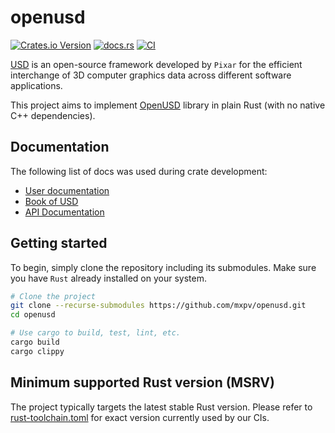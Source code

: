 # openusd

[![Crates.io Version](https://img.shields.io/crates/v/openusd)](https://crates.io/crates/openusd)
[![docs.rs](https://img.shields.io/docsrs/openusd)](https://docs.rs/crate/openusd/latest)
[![CI](https://github.com/mxpv/openusd/actions/workflows/ci.yml/badge.svg?branch=main)](https://github.com/mxpv/openusd/actions/workflows/ci.yml)

[USD](https://openusd.org/release/index.html) is an open-source framework developed by `Pixar` for the efficient interchange of 3D computer graphics data across different software applications.

This project aims to implement [OpenUSD](https://github.com/PixarAnimationStudios/OpenUSD) library in plain Rust (with no native C++ dependencies).

## Documentation

The following list of docs was used during crate development:

- [User documentation](https://openusd.org/release/index.html)
- [Book of USD](https://remedy-entertainment.github.io/USDBook/)
- [API Documentation](https://openusd.org/release/api/index.html)

## Getting started

To begin, simply clone the repository including its submodules.
Make sure you have `Rust` already installed on your system.

```bash
# Clone the project
git clone --recurse-submodules https://github.com/mxpv/openusd.git
cd openusd

# Use cargo to build, test, lint, etc.
cargo build
cargo clippy
```

## Minimum supported Rust version (MSRV)

The project typically targets the latest stable Rust version. Please refer to [rust-toolchain.toml](./rust-toolchain.toml) for exact version currently used by our CIs.
